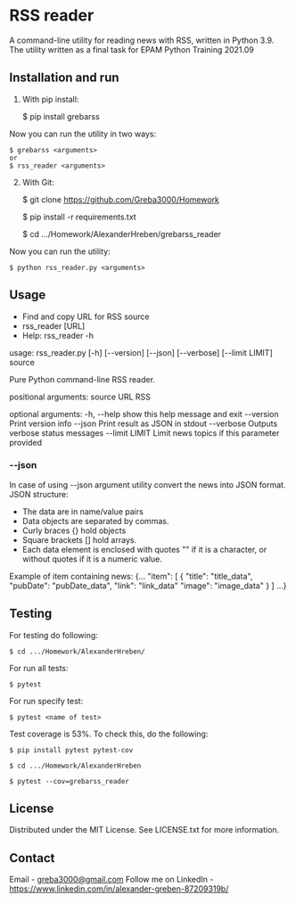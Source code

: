 # RSS reader 

A command-line utility for reading news with RSS, written in Python 3.9. The utility written as a final task for EPAM Python Training 2021.09  

## Installation and run

1. With pip install:


    $ pip install grebarss

Now you can run the utility in two ways:

    $ grebarss <arguments>
    or
    $ rss_reader <arguments>

2. With Git:


    $ git clone https://github.com/Greba3000/Homework

    $ pip install -r requirements.txt

    $ cd .../Homework/AlexanderHreben/grebarss_reader

Now you can run the utility:

    $ python rss_reader.py <arguments>

## Usage

- Find and copy URL for RSS source
- rss_reader [URL]
- Help: rss_reader -h

usage: rss_reader.py [-h] [--version] [--json] [--verbose] [--limit LIMIT] source

Pure Python command-line RSS reader.

positional arguments:
  source         URL RSS

optional arguments:
  -h, --help     show this help message and exit
  --version      Print version info
  --json         Print result as JSON in stdout
  --verbose      Outputs verbose status messages
  --limit LIMIT  Limit news topics if this parameter provided

### --json

In case of using --json argument utility convert the news into JSON format. JSON structure:
- The data are in name/value pairs
- Data objects are separated by commas.
- Curly braces {} hold objects
- Square brackets [] hold arrays.
- Each data element is enclosed with quotes "" if it is a character, or without quotes if it is a numeric value.

Example of item containing news:
{...
    "item": [
        {
            "title": "title_data",
            "pubDate": "pubDate_data",
            "link": "link_data"
            "image": "image_data"
        }
    ]
...}

## Testing

For testing do following:

    $ cd .../Homework/AlexanderHreben/ 
For run all tests:

    $ pytest 
For run specify test:

    $ pytest <name of test>

Test coverage is 53%. To check this, do the following:

    $ pip install pytest pytest-cov

    $ cd .../Homework/AlexanderHreben

    $ pytest --cov=grebarss_reader

## License

Distributed under the MIT License. See LICENSE.txt for more information.

## Contact

Email - greba3000@gmail.com
Follow me on LinkedIn - https://www.linkedin.com/in/alexander-greben-87209319b/


